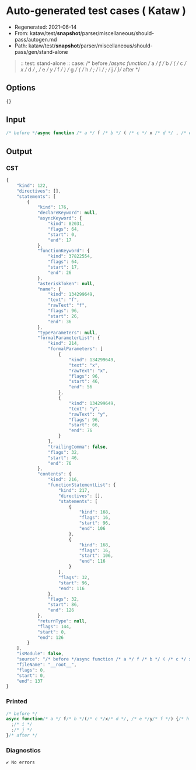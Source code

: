 # Auto-generated test cases ( Kataw )
- Regenerated: 2021-06-14
- From: kataw/test/__snapshot__/parser/miscellaneous/should-pass/autogen.md
- Path: kataw/test/__snapshot__/parser/miscellaneous/should-pass/gen/stand-alone
> :: test: stand-alone
> :: case: /* before */async function /* a */ f /* b */ ( /* c */ x /* d */ , /* e */ y /* f */ ) /* g */ { /* h */ ; /* i */ ; /* j */ }/* after */
## Options

`````js
{}
`````
## Input

`````js
/* before */async function /* a */ f /* b */ ( /* c */ x /* d */ , /* e */ y /* f */ ) /* g */ { /* h */ ; /* i */ ; /* j */ }/* after */
`````
## Output

### CST

```javascript
{
    "kind": 122,
    "directives": [],
    "statements": [
        {
            "kind": 176,
            "declareKeyword": null,
            "asyncKeyword": {
                "kind": 82031,
                "flags": 64,
                "start": 0,
                "end": 17
            },
            "functionKeyword": {
                "kind": 37822554,
                "flags": 64,
                "start": 17,
                "end": 26
            },
            "asteriskToken": null,
            "name": {
                "kind": 134299649,
                "text": "f",
                "rawText": "f",
                "flags": 96,
                "start": 26,
                "end": 36
            },
            "typeParameters": null,
            "formalParameterList": {
                "kind": 214,
                "formalParameters": [
                    {
                        "kind": 134299649,
                        "text": "x",
                        "rawText": "x",
                        "flags": 96,
                        "start": 46,
                        "end": 56
                    },
                    {
                        "kind": 134299649,
                        "text": "y",
                        "rawText": "y",
                        "flags": 96,
                        "start": 66,
                        "end": 76
                    }
                ],
                "trailingComma": false,
                "flags": 32,
                "start": 46,
                "end": 76
            },
            "contents": {
                "kind": 216,
                "functionStatementList": {
                    "kind": 217,
                    "directives": [],
                    "statements": [
                        {
                            "kind": 168,
                            "flags": 16,
                            "start": 96,
                            "end": 106
                        },
                        {
                            "kind": 168,
                            "flags": 16,
                            "start": 106,
                            "end": 116
                        }
                    ],
                    "flags": 32,
                    "start": 96,
                    "end": 116
                },
                "flags": 32,
                "start": 86,
                "end": 126
            },
            "returnType": null,
            "flags": 144,
            "start": 0,
            "end": 126
        }
    ],
    "isModule": false,
    "source": "/* before */async function /* a */ f /* b */ ( /* c */ x /* d */ , /* e */ y /* f */ ) /* g */ { /* h */ ; /* i */ ; /* j */ }/* after */",
    "fileName": "__root__",
    "flags": 0,
    "start": 0,
    "end": 137
}
```

### Printed

```javascript
/* before */
async function/* a */ f/* b */(/* c */x/* d */, /* e */y/* f */) {/* h */
  ;/* i */
  ;/* j */
}/* after */

```

### Diagnostics

```javascript
✔ No errors
```

